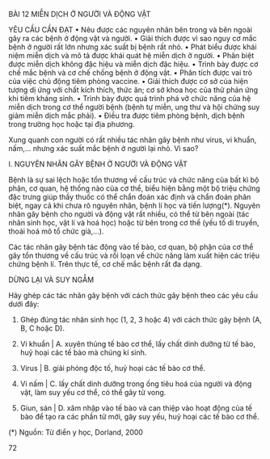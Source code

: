 BÀI 12 MIỄN DỊCH Ở NGƯỜI VÀ ĐỘNG VẬT

YÊU CẦU CẦN ĐẠT
• Nêu được các nguyên nhân bên trong và bên ngoài gây ra các bệnh ở động vật và người.
• Giải thích được vì sao nguy cơ mắc bệnh ở người rất lớn nhưng xác suất bị bệnh rất nhỏ.
• Phát biểu được khái niệm miễn dịch và mô tả được khái quát hệ miễn dịch ở người.
• Phân biệt được miễn dịch không đặc hiệu và miễn dịch đặc hiệu.
• Trình bày được cơ chế mắc bệnh và cơ chế chống bệnh ở động vật.
• Phân tích được vai trò của việc chủ động tiêm phòng vaccine.
• Giải thích được cơ sở của hiện tượng dị ứng với chất kích thích, thức ăn; cơ sở khoa học của thử phản ứng khi tiêm kháng sinh.
• Trình bày được quá trình phá vỡ chức năng của hệ miễn dịch trong cơ thể người bệnh (bệnh tự miễn, ung thư và hội chứng suy giảm miễn dịch mắc phải).
• Điều tra được tiêm phòng bệnh, dịch bệnh trong trường học hoặc tại địa phương.

Xung quanh con người có rất nhiều tác nhân gây bệnh như virus, vi khuẩn, nấm,... nhưng xác suất mắc bệnh ở người lại nhỏ. Vì sao?

I. NGUYÊN NHÂN GÂY BỆNH Ở NGƯỜI VÀ ĐỘNG VẬT

Bệnh là sự sai lệch hoặc tổn thương về cấu trúc và chức năng của bất kì bộ phận, cơ quan, hệ thống nào của cơ thể, biểu hiện bằng một bộ triệu chứng đặc trưng giúp thầy thuốc có thể chẩn đoán xác định và chẩn đoán phân biệt, ngay cả khi chưa rõ nguyên nhân, bệnh lí học và tiến lượng(*). Nguyên nhân gây bệnh cho người và động vật rất nhiều, có thể từ bên ngoài (tác nhân sinh học, vật lí và hoá học) hoặc từ bên trong cơ thể (yếu tố di truyền, thoái hoá mô tổ chức già,...).

Các tác nhân gây bệnh tác động vào tế bào, cơ quan, bộ phận của cơ thể gây tổn thương về cấu trúc và rối loạn về chức năng làm xuất hiện các triệu chứng bệnh lí. Trên thực tế, cơ chế mắc bệnh rất đa dạng.

DỪNG LẠI VÀ SUY NGẪM

Hãy ghép các tác nhân gây bệnh với cách thức gây bệnh theo các yêu cầu dưới đây:
1. Ghép đúng tác nhân sinh học (1, 2, 3 hoặc 4) với cách thức gây bệnh (A, B, C hoặc D).

1. Vi khuẩn | A. xuyên thủng tế bào cơ thể, lấy chất dinh dưỡng từ tế bào, huỷ hoại các tế bào mà chúng kí sinh.
2. Virus | B. giải phóng độc tố, huỷ hoại các tế bào cơ thể.
3. Vi nấm | C. lấy chất dinh dưỡng trong ống tiêu hoá của người và động vật, làm suy yếu cơ thể, có thể gây tử vong.
4. Giun, sán | D. xâm nhập vào tế bào và can thiệp vào hoạt động của tế bào để tạo ra các phần tử mới, gây suy yếu, huỷ hoại các tế bào cơ thể.

(*) Nguồn: Từ điển y học, Dorland, 2000

72